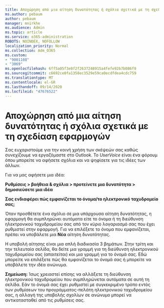 ```yaml
---
title: Αποχώρηση από μια αίτηση δυνατότητας ή σχόλια σχετικά με τη σχεδίαση εφαρμογών
ms.author: pebaum
author: pebaum
manager: mnirkhe
ms.audience: Admin
ms.topic: article
ms.service: o365-administration
ROBOTS: NOINDEX, NOFOLLOW
localization_priority: Normal
ms.collection: Adm_O365
ms.custom:
- "9001108"
- "3069"
ms.openlocfilehash: 6ff5a05f3e8f2f2637248915a4fefe92b7b086f9
ms.sourcegitcommit: c6692ce0fa1358ec3529e59ca0ecdfdea4cdc759
ms.translationtype: MT
ms.contentlocale: el-GR
ms.lasthandoff: 09/14/2020
ms.locfileid: "47676522"
---
```

# <a name="leave-a-feature-request-or-feedback-on-app-design"></a>Αποχώρηση από μια αίτηση δυνατότητας ή σχόλια σχετικά με τη σχεδίαση εφαρμογών

Σας ευχαριστούμε για την κοινή χρήση των σκέψεών σας καθώς συνεχίζουμε να εργαζόμαστε στο Outlook. Το *UserVoice* είναι ένα φόρουμ όπου μπορείτε να αφήσετε σχόλια και να ψηφίσετε για τις ιδέες των άλλων.  

Για να μας αφήσετε μια ιδέα: 

**Ρυθμίσεις > βοήθεια & σχόλια > προτείνετε μια δυνατότητα > δημοσιεύσετε μια ιδέα** 

**Σας ενδιαφέρει πώς εμφανίζεται το όνομα/το ηλεκτρονικό ταχυδρομείο σας;**

Όταν προσθέτετε ένα σχόλιο σε μια υπάρχουσα αίτηση δυνατότητας, η εφαρμογή θα συμπληρώνει αυτόματα είτε το όνομα ή τη διεύθυνση ηλεκτρονικού ταχυδρομείου σας από τον κύριο λογαριασμό σας που έχει ρυθμιστεί στην εφαρμογή. Για να επιλέξετε το όνομα που εμφανίζεται, πρέπει να υποβάλετε μια **Νέα** αίτηση δυνατότητας. 

Η υποβολή αίτησης είναι μια απλή διαδικασία 3 βημάτων. Στην τρίτη και την τελευταία σελίδα, θα δείτε μια γραμμή για τη διεύθυνση ηλεκτρονικού ταχυδρομείου σας (απαιτείται) και μια γραμμή για το όνομά σας. Εδώ μπορείτε να επιλέξετε πώς θα εμφανίζεται το όνομά σας ή μπορείτε να υποβάλετε την ιδέα ανώνυμα. 

**Σημείωση:** Ίσως χρειαστεί επίσης να αλλάξετε τη διεύθυνση ηλεκτρονικού ταχυδρομείου που συμπληρώνεται αυτόματα σε αυτή τη σελίδα. Εάν το όνομά σας έχει ρυθμιστεί με συγκεκριμένο τρόπο εντός των ρυθμίσεων του προγράμματος-πελάτη ηλεκτρονικού ταχυδρομείου σας, η αλλαγή της υποβολής σχολίων σε ανώνυμο μπορεί να αντικατασταθεί από τις ρυθμίσεις σας. 
